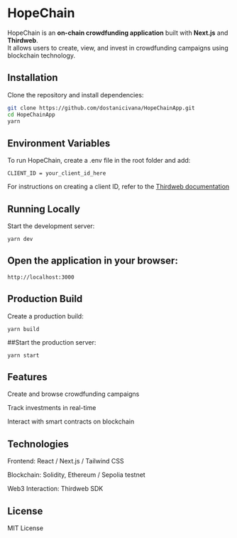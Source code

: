 # HopeChain

HopeChain is an **on-chain crowdfunding application** built with **Next.js** and **Thirdweb**.  
It allows users to create, view, and invest in crowdfunding campaigns using blockchain technology.

## Installation
Clone the repository and install dependencies:

```bash
git clone https://github.com/dostanicivana/HopeChainApp.git
cd HopeChainApp
yarn
```

## Environment Variables

To run HopeChain, create a .env file in the root folder and add:
````
CLIENT_ID = your_client_id_here
````

For instructions on creating a client ID, refer to the [Thirdweb documentation]([url](https://portal.thirdweb.com/typescript/v5/client))

## Running Locally

Start the development server:
````
yarn dev
````

## Open the application in your browser:
````
http://localhost:3000
`````
## Production Build

Create a production build:
````
yarn build
````

##Start the production server:
````
yarn start
````
## Features

Create and browse crowdfunding campaigns

Track investments in real-time

Interact with smart contracts on blockchain

## Technologies

Frontend: React / Next.js / Tailwind CSS

Blockchain: Solidity, Ethereum / Sepolia testnet

Web3 Interaction: Thirdweb SDK

## License

MIT License

